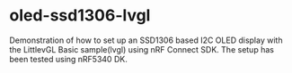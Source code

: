 # oled-ssd1306-lvgl
Demonstration of how to set up an SSD1306 based I2C OLED display with the LittlevGL Basic sample(lvgl) using nRF Connect SDK. The setup has been tested using nRF5340 DK.
